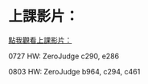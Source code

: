 # 上課影片：
[點我觀看上課影片：](https://www.youtube.com/playlist?list=PLdvY4QzZf7AmzTbeANNb9OToB0xc_KEB-)

0727 HW:
ZeroJudge c290, e286

0803 HW:
ZeroJudge b964, c294, c461